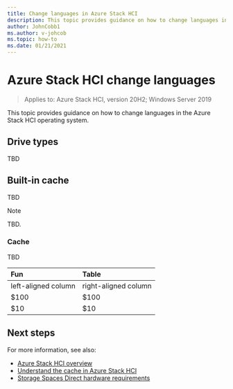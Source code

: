 ```yaml
---
title: Change languages in Azure Stack HCI
description: This topic provides guidance on how to change languages in the Azure Stack HCI operating system.
author: JohnCobb1
ms.author: v-johcob
ms.topic: how-to
ms.date: 01/21/2021
---
```


# Azure Stack HCI change languages

>Applies to: Azure Stack HCI, version 20H2; Windows Server 2019

This topic provides guidance on how to change languages in the Azure Stack HCI operating system.

## Drive types
TBD

## Built-in cache
TBD

<!---Example note format.--->
   >[!NOTE]
   > TBD.

<!---Example figure format--->
<!---:::image type="content" source="./media/network-controller/topology-option-1.png" alt-text="Option 1 to create a physical network for the Network Controller." lightbox="./media/network-controller/topology-option-1.png":::--->

### Cache
TBD

<!---Example table format.--->
| Fun                                      | Table                                   |
| :--------------------------------------- | :-------------------------------------- |
| left-aligned column                      | right-aligned column                    |
| $100                                     | $100                                    |
| $10                                      | $10                                     |




## Next steps
For more information, see also:
<!---Placeholders for format examples. Replace all before initial topic review.--->

- [Azure Stack HCI overview](../overview.md)
- [Understand the cache in Azure Stack HCI](cache.md)
- [Storage Spaces Direct hardware requirements](/windows-server/storage/storage-spaces/storage-spaces-direct-hardware-requirements)
